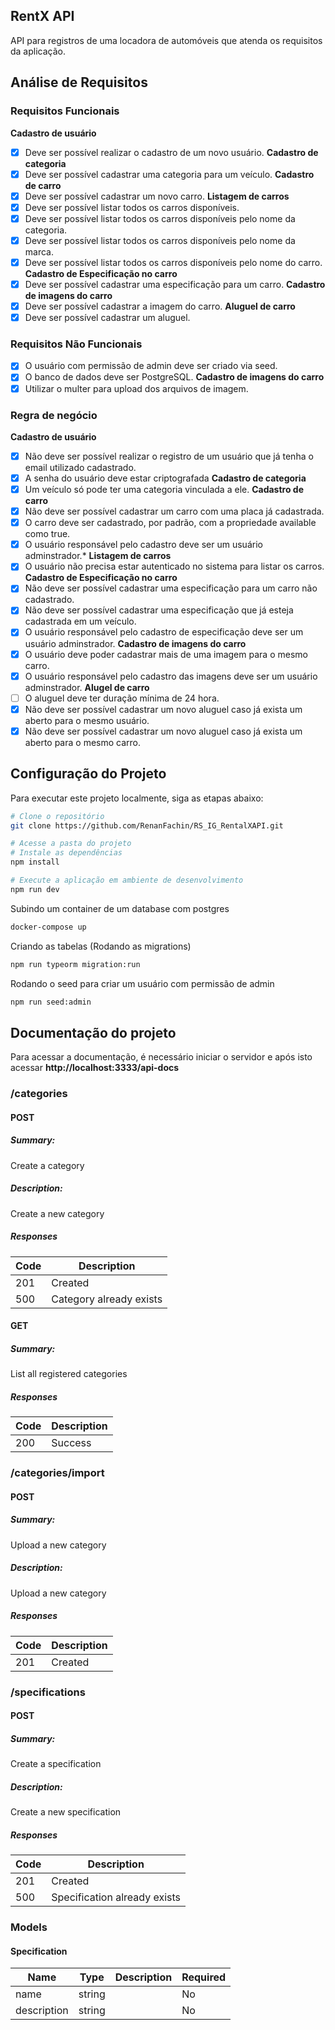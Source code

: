 ## RentX API
API para registros de uma locadora de automóveis que atenda os requisitos da aplicação.


## Análise de Requisitos
### Requisitos Funcionais
**Cadastro de usuário**
- [x] Deve ser possível realizar o cadastro de um novo usuário.
**Cadastro de categoria**
- [x] Deve ser possível cadastrar uma categoria para um veículo.
**Cadastro de carro**
- [X] Deve ser possível cadastrar um novo carro.
**Listagem de carros**
- [x] Deve ser possível listar todos os carros disponíveis.
- [x] Deve ser possível listar todos os carros disponíveis pelo nome da categoria.
- [x] Deve ser possível listar todos os carros disponíveis pelo nome da marca.
- [x] Deve ser possível listar todos os carros disponíveis pelo nome do carro.
**Cadastro de Especificação no carro**
- [x] Deve ser possível cadastrar uma especificação para um carro.
**Cadastro de imagens do carro**
- [x] Deve ser possível cadastrar a imagem do carro.
**Aluguel de carro**
- [x] Deve ser possível cadastrar um aluguel.

### Requisitos Não Funcionais
- [x] O usuário com permissão de admin deve ser criado via seed.
- [x] O banco de dados deve ser PostgreSQL.
**Cadastro de imagens do carro**
- [x] Utilizar o multer para upload dos arquivos de imagem.

### Regra de negócio
**Cadastro de usuário**
- [x] Não deve ser possível realizar o registro de um usuário que já tenha o email utilizado cadastrado.
- [x] A senha do usuário deve estar criptografada
**Cadastro de categoria**
- [x] Um veículo só pode ter uma categoria vinculada a ele.
**Cadastro de carro**
- [x] Não deve ser possível cadastrar um carro com uma placa já cadastrada.
- [X] O carro deve ser cadastrado, por padrão, com a propriedade available como true.
- [x] O usuário responsável pelo cadastro deve ser um usuário adminstrador.*
**Listagem de carros**
- [x] O usuário não precisa estar autenticado no sistema para listar os carros.
**Cadastro de Especificação no carro**
- [x] Não deve ser possível cadastrar uma especificação para um carro não cadastrado.
- [x] Não deve ser possível cadastrar uma especificação que já esteja cadastrada em um veículo.
- [x] O usuário responsável pelo cadastro de especificação deve ser um usuário adminstrador.
**Cadastro de imagens do carro**
- [x] O usuário deve poder cadastrar mais de uma imagem para o mesmo carro.
- [x] O usuário responsável pelo cadastro das imagens deve ser um usuário adminstrador.
**Alugel de carro**
- [ ] O aluguel deve ter duração mínima de 24 hora.
- [x] Não deve ser possível cadastrar um novo aluguel caso já exista um aberto para o mesmo usuário.
- [x] Não deve ser possível cadastrar um novo aluguel caso já exista um aberto para o mesmo carro.

## Configuração do Projeto

Para executar este projeto localmente, siga as etapas abaixo:

```bash
# Clone o repositório
git clone https://github.com/RenanFachin/RS_IG_RentalXAPI.git

# Acesse a pasta do projeto
# Instale as dependências
npm install

# Execute a aplicação em ambiente de desenvolvimento
npm run dev
```

Subindo um container de um database com postgres
```bash
docker-compose up
```

Criando as tabelas (Rodando as migrations)
```bash
npm run typeorm migration:run
```

Rodando o seed para criar um usuário com permissão de admin
```bash
npm run seed:admin
```

## Documentação do projeto

Para acessar a documentação, é necessário iniciar o servidor e após isto acessar **http://localhost:3333/api-docs**

### /categories

#### POST
##### Summary:

Create a category

##### Description:

Create a new category

##### Responses

| Code | Description |
| ---- | ----------- |
| 201 | Created |
| 500 | Category already exists |

#### GET
##### Summary:

List all registered categories

##### Responses

| Code | Description |
| ---- | ----------- |
| 200 | Success |

### /categories/import

#### POST
##### Summary:

Upload a new category

##### Description:

Upload a new category

##### Responses

| Code | Description |
| ---- | ----------- |
| 201 | Created |

### /specifications

#### POST
##### Summary:

Create a specification

##### Description:

Create a new specification

##### Responses

| Code | Description |
| ---- | ----------- |
| 201 | Created |
| 500 | Specification already exists |

### Models


#### Specification

| Name | Type | Description | Required |
| ---- | ---- | ----------- | -------- |
| name | string |  | No |
| description | string |  | No |


<!-- Libs utilizadas -->
<!-- https://www.npmjs.com/package/tsx -->
<!-- https://www.npmjs.com/package/uuid -->
<!-- https://www.npmjs.com/package/typescript -->
<!-- https://www.npmjs.com/package/multer --> 
<!-- https://www.npmjs.com/package/csv-parse -->
<!-- https://www.npmjs.com/package/swagger-ui-express -->
<!-- https://typeorm.io/ -->
<!-- https://www.npmjs.com/package/tsyringe -->
<!-- https://www.npmjs.com/package/bcrypt -->
<!-- https://www.npmjs.com/package/jsonwebtoken -->
<!-- https://www.npmjs.com/package/express-async-errors -->
<!-- https://jestjs.io/pt-BR/ -->